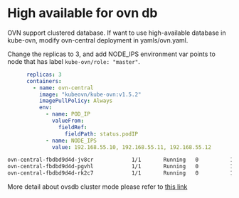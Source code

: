 # High available for ovn db

OVN support clustered database. If want to use high-available database in kube-ovn,
modify ovn-central deployment in yamls/ovn.yaml.

Change the replicas to 3, and add NODE_IPS environment var points to node that has label `kube-ovn/role: "master"`.
```yaml
      replicas: 3
      containers:
        - name: ovn-central
          image: "kubeovn/kube-ovn:v1.5.2"
          imagePullPolicy: Always
          env:
            - name: POD_IP
              valueFrom:
                fieldRef:
                  fieldPath: status.podIP
            - name: NODE_IPS
              value: 192.168.55.10, 192.168.55.11, 192.168.55.12
```

```bash
ovn-central-fbdbd9d4d-jv8cr            1/1       Running   0          19h      # waiting to become a leader
ovn-central-fbdbd9d4d-pgvhl            1/1       Running   0          19h      # waiting to become a leader
ovn-central-fbdbd9d4d-rk2c7            1/1       Running   0          19h      # the leader now
```

More detail about ovsdb cluster mode please refer to [this link](http://docs.openvswitch.org/en/latest/ref/ovsdb.7/#clustered-database-service-model)
